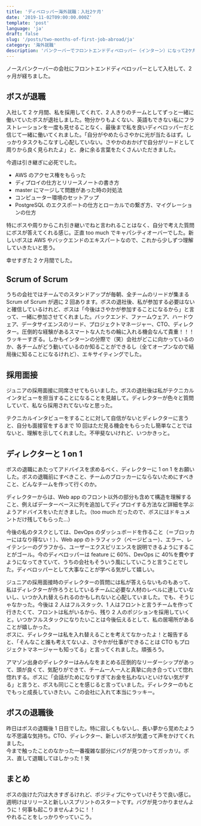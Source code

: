 ```yaml
---
title: 'ディベロッパー海外就職：入社2ケ月'
date: '2019-11-02T09:00:00.000Z'
template: 'post'
language: 'ja'
draft: false
slug: '/posts/two-months-of-first-job-abroad/ja'
category: '海外就職'
description: 'バンクーバーでフロントエンドディベロッパー（インターン）になって2ケ月。面接をして私を採用へとすすめてくれたボスが退職しました。'
---
```


ノースバンクーバーの会社にフロントエンドディベロッパーとして入社して、2 ヶ月が経ちました。

## ボスが退職

入社して 2 ケ月間、私を採用してくれて、2 人きりのチームとしてずっと一緒に働いていたボスが退社しました。物分かりもよくない、英語もできない私にフラストレーションを一度も見せることなく、最後まで私を良いディベロッパーだと信じて一緒に働いてくれました。「自分がやめたらさやかに光が当たるはず。しっかりタスクもこなすし心配していない。さやかのおかげで自分がリードとして周りから良く見られたよ」と、身に余る言葉をたくさんいただきました。

今週は引き継ぎに必死でした。

- AWS のアクセス権をもらった
- ディプロイの仕方とリリースノートの書き方
- master にマージして問題があった時の対処法
- コンピューター環境のセットアップ
- PostgreSQL のエクスポートの仕方とローカルでの繋ぎ方、マイグレーションの仕方

特にボスや周りからこれ引き継いでねと言われることはなく、自分で考えた質問にボスが答えてくれる感じ。正直 too much でキャパシティオーバーでした。新しいボスは AWS やバックエンドのエキスパートなので、これから少しずつ理解していきたいと思う。

幸せすぎた 2 ケ月間でした。

## Scrum of Scrum

うちの会社ではチームでのスタンドアップが毎朝、全チームのリードが集まる Scrum of Scrum が週に 2 回あります。ボスの退社後、私が参加する必要はないと確信しているけれど、ボスは「今後はさやかが参加することになるから」と言って、一緒に参加させてくれました。バックエンド、ファームウェア、ハードウェア、データサイエンスのリード、プロジェクトマネージャー、CTO、ディレクター。圧倒的な経験があるスマートな人たちの輪に入れる機会なんて貴重！！！ラッキーすぎる。しかもインターンの分際で（笑）会社がどこに向かっているのか、各チームがどう動いているのか知ることができるし（全てオープンなので結局後に知ることになるけれど）、エキサイティングでした。

## 採用面接

ジュニアの採用面接に同席させてもらいました。ボスの退社後は私がテクニカルインタビューを担当することになることを見越して。ディレクターが色々と質問していて、私なら採用されてないなと思った。

テクニカルインタビューをすることに対して自信がないとディレクターに言うと、自分も面接官をするまで 10 回はただ見る機会をもらったし簡単なことではないと、理解を示してくれました。不甲斐ないけれど、いつかきっと。

## ディレクターと 1 on 1

ボスの退職にあたってアドバイスを求めるべく、ディレクターに 1 on 1 をお願いした。ボスの退職前にすべきこと、チームのブロッカーにならないためにすべきこと、どんなチームを作って行くのか。

ディレクターからは、Web app のフロント以外の部分も含めて構造を理解すること、例えばデーターベースに列を追加してディプロイする方法など詳細を学ぶようアドバイスをいただきました。（too much だったので、ボスにはドキュメントだけ残してもらった…）

今後の私のタスクとしては、DevOps のダッシュボードを作ること（＝ブロッカーにはなり得ない！）、Web app のトラフィック（ページビュー）、エラー、レイテンシーのグラフから、ユーザーエクスピリエンスを説明できるようにすることがゴール。今のディベロッパーは feature に 60%、DevOps に 40%を費やすようになってきていて、うちの会社もそういう風にしていこうと言うことでした。ディベロッパーとして大事なことが学べる気がして嬉しい。

ジュニアの採用面接時のディレクターの質問には私が答えらないものもあって、私はディレクターが作ろうとしているチームに必要な人材のレベルに達していないし、いつか入れ替えられるのかもしれないと心配していました。でも、そうじゃなかった。今後は 2 人はフルスタック、1 人はフロントと言うチームを作って行きたくて、フロントは私がいるから、残り 2 人のポジションを採用していくと。いつかフルスタックになりたいことは今後伝えるとして、私の居場所があることが嬉しかった。<br />
ボスに、ディレクターは私を入れ替えることを考えてなかったよ！と報告すると、「そんなこと誰も考えてないよ、さやかが仕事ができることは CTO もプロジェクトマネージャーも知ってる」と言ってくれました。頑張ろう。

アマゾン出身のディレクターはみんなをまとめる圧倒的なリーダーシップがあって、頭が良くて、気配りができて、チーム一人一人と真摯に向き合っていて惚れ惚れする。ボスに「会話がためになりすぎてお金を払わないといけない気がする」と言うと、ボスも同じことを感じると言っていました。ディレクターのもとでもっと成長していきたい。この会社に入れて本当にラッキー。

## ボスの退職後

昨日はボスの退職後 1 日目でした。特に寂しくもないし、長い夢から覚めたような不思議な気持ち。CTO、ディレクター、新しいボスが気遣って声をかけてくれました。<br />
今まで触ったことのなかった一番複雑な部分にバグが見つかってガッカリ。ボス、直して退職してほしかった！笑

## まとめ

ボスの抜けた穴は大きすぎるけれど、ポジティブにやっていけそうで良い感じ。<br />
週明けはリリースと新しいスプリントのスタートです。バグが見つかりませんように！何事も起こりませんように！！<br />
やれることをしっかりやっていこう。
